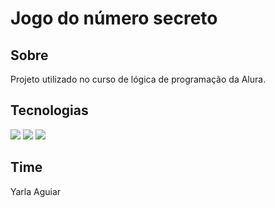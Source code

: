 <h1>Jogo do número secreto</h1>

<h2> Sobre</h2>
<p>Projeto utilizado no curso de lógica de programação da Alura.</p>

## Tecnologias 
<div>
  <img src="https://logospng.org/download/html-5/logo-html-5-256.png">
  <img src="https://logospng.org/download/css-3/logo-css-3-256.png">
  <img src="https://logospng.org/download/javascript/logo-javascript-256.png">
</div>

## Time
<p>Yarla Aguiar</p>
